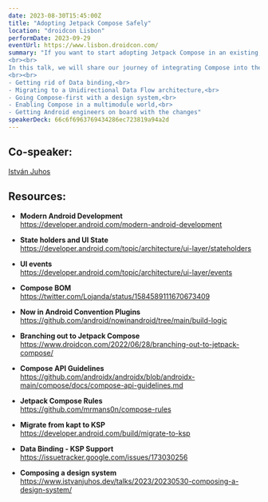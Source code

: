 ```yaml
---
date: 2023-08-30T15:45:00Z
title: "Adopting Jetpack Compose Safely"
location: "droidcon Lisbon"
performDate: 2023-09-29
eventUrl: https://www.lisbon.droidcon.com/
summary: "If you want to start adopting Jetpack Compose in an existing, large codebase worked on by multiple teams, you can’t just add the dependency and start creating composables right away. In such projects, there are already established conventions and architectural decisions that such a revolutionary change might disrupt.
<br><br>
In this talk, we will share our journey of integrating Compose into the TIER app while offering practical tips for tackling common challenges that arise when working with large-scale codebases, like:
<br><br>
- Getting rid of Data binding,<br>
- Migrating to a Unidirectional Data Flow architecture,<br>
- Going Compose-first with a design system,<br>
- Enabling Compose in a multimodule world,<br>
- Getting Android engineers on board with the changes"
speakerDeck: 66c6f6963769434286ec723819a94a2d
---
```


## Co-speaker:

[István Juhos](https://www.istvanjuhos.dev/)

## Resources: 

- **Modern Android Development**\
    https://developer.android.com/modern-android-development

- **State holders and UI State**\
    https://developer.android.com/topic/architecture/ui-layer/stateholders

- **UI events**\
    https://developer.android.com/topic/architecture/ui-layer/events

- **Compose BOM**\
    https://twitter.com/Lojanda/status/1584589111670673409

- **Now in Android Convention Plugins**\
    https://github.com/android/nowinandroid/tree/main/build-logic

- **Branching out to Jetpack Compose**\
    https://www.droidcon.com/2022/06/28/branching-out-to-jetpack-compose/

- **Compose API Guidelines**\
    https://github.com/androidx/androidx/blob/androidx-main/compose/docs/compose-api-guidelines.md

- **Jetpack Compose Rules**\
    https://github.com/mrmans0n/compose-rules

- **Migrate from kapt to KSP**\
    https://developer.android.com/build/migrate-to-ksp

- **Data Binding - KSP Support**\
    https://issuetracker.google.com/issues/173030256

- **Composing a design system**\
    https://www.istvanjuhos.dev/talks/2023/20230530-composing-a-design-system/             
